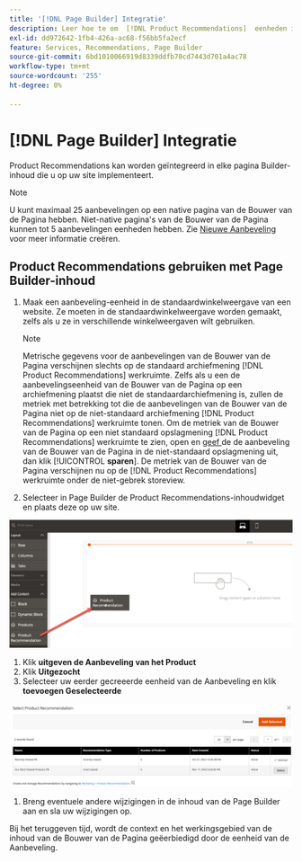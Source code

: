 ```yaml
---
title: '[!DNL Page Builder] Integratie'
description: Leer hoe te om  [!DNL Product Recommendations]  eenheden in de Bouwer van de Pagina te gebruiken.
exl-id: dd972642-1fb4-426a-ac68-f56bb5fa2ecf
feature: Services, Recommendations, Page Builder
source-git-commit: 6bd1010066919d8339ddfb70cd7443d701a4ac78
workflow-type: tm+mt
source-wordcount: '255'
ht-degree: 0%

---
```


# [!DNL Page Builder] Integratie

Product Recommendations kan worden geïntegreerd in elke pagina Builder-inhoud die u op uw site implementeert.

>[!NOTE]
>
> U kunt maximaal 25 aanbevelingen op een native pagina van de Bouwer van de Pagina hebben. Niet-native pagina&#39;s van de Bouwer van de Pagina kunnen tot 5 aanbevelingen eenheden hebben. Zie [ Nieuwe Aanbeveling ](create.md) voor meer informatie creëren.

## Product Recommendations gebruiken met Page Builder-inhoud

1. Maak een aanbeveling-eenheid in de standaardwinkelweergave van een website. Ze moeten in de standaardwinkelweergave worden gemaakt, zelfs als u ze in verschillende winkelweergaven wilt gebruiken.

   >[!NOTE]
   >
   >Metrische gegevens voor de aanbevelingen van de Bouwer van de Pagina verschijnen slechts op de standaard archiefmening [!DNL Product Recommendations] werkruimte. Zelfs als u een de aanbevelingseenheid van de Bouwer van de Pagina op een archiefmening plaatst die niet de standaardarchiefmening is, zullen de metriek met betrekking tot die de aanbevelingen van de Bouwer van de Pagina niet op de niet-standaard archiefmening [!DNL Product Recommendations] werkruimte tonen. Om de metriek van de Bouwer van de Pagina op een niet standaard opslagmening [!DNL Product Recommendations] werkruimte te zien, open en [ geef ](edit.md) de de aanbeveling van de Bouwer van de Pagina in de niet-standaard opslagmening uit, dan klik [!UICONTROL **sparen**]. De metriek van de Bouwer van de Pagina verschijnen nu op de [!DNL Product Recommendations] werkruimte onder de niet-gebrek storeview.

1. Selecteer in Page Builder de Product Recommendations-inhoudwidget en plaats deze op uw site.

![ eenheid van de Aanbeveling van het Tussenvoegsel ](assets/pb-insert.png)

1. Klik **uitgeven de Aanbeveling van het Product**
1. Klik **Uitgezocht**
1. Selecteer uw eerder gecreeerde eenheid van de Aanbeveling en klik **toevoegen Geselecteerde**

![ eenheid van de Aanbeveling van het Tussenvoegsel ](assets/pb-select.png)

1. Breng eventuele andere wijzigingen in de inhoud van de Page Builder aan en sla uw wijzigingen op.

Bij het teruggeven tijd, wordt de context en het werkingsgebied van de inhoud van de Bouwer van de Pagina geëerbiedigd door de eenheid van de Aanbeveling.
